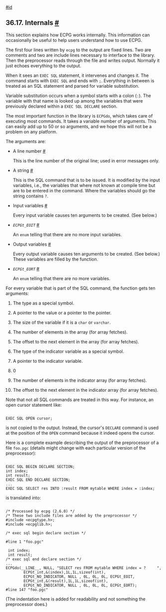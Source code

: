 [#id](#ECPG-DEVELOP)

## 36.17. Internals [#](#ECPG-DEVELOP)

This section explains how ECPG works internally. This information can occasionally be useful to help users understand how to use ECPG.

The first four lines written by `ecpg` to the output are fixed lines. Two are comments and two are include lines necessary to interface to the library. Then the preprocessor reads through the file and writes output. Normally it just echoes everything to the output.

When it sees an `EXEC SQL` statement, it intervenes and changes it. The command starts with `EXEC SQL` and ends with `;`. Everything in between is treated as an SQL statement and parsed for variable substitution.

Variable substitution occurs when a symbol starts with a colon (`:`). The variable with that name is looked up among the variables that were previously declared within a `EXEC SQL DECLARE` section.

The most important function in the library is `ECPGdo`, which takes care of executing most commands. It takes a variable number of arguments. This can easily add up to 50 or so arguments, and we hope this will not be a problem on any platform.

The arguments are:

* A line number [#](#ECPG-DEVELOP-LINE-NUMBER)

  This is the line number of the original line; used in error messages only.

* A string [#](#ECPG-DEVELOP-STRING)

  This is the SQL command that is to be issued. It is modified by the input variables, i.e., the variables that where not known at compile time but are to be entered in the command. Where the variables should go the string contains `?`.

* Input variables [#](#ECPG-DEVELOP-INPUT-VARIABLES)

  Every input variable causes ten arguments to be created. (See below.)

* *`ECPGt_EOIT`* [#](#ECPG-DEVELOP-ECPGT-EOIT)

  An `enum` telling that there are no more input variables.

* Output variables [#](#ECPG-DEVELOP-OUTPUT-VARIABLES)

  Every output variable causes ten arguments to be created. (See below.) These variables are filled by the function.

* *`ECPGt_EORT`* [#](#ECPG-DEVELOP-ECPGT-EORT)

  An `enum` telling that there are no more variables.

For every variable that is part of the SQL command, the function gets ten arguments:

1. The type as a special symbol.

2. A pointer to the value or a pointer to the pointer.

3. The size of the variable if it is a `char` or `varchar`.

4. The number of elements in the array (for array fetches).

5. The offset to the next element in the array (for array fetches).

6. The type of the indicator variable as a special symbol.

7. A pointer to the indicator variable.

8. 0

9. The number of elements in the indicator array (for array fetches).

10. The offset to the next element in the indicator array (for array fetches).

Note that not all SQL commands are treated in this way. For instance, an open cursor statement like:

```

EXEC SQL OPEN cursor;
```

is not copied to the output. Instead, the cursor's `DECLARE` command is used at the position of the `OPEN` command because it indeed opens the cursor.

Here is a complete example describing the output of the preprocessor of a file `foo.pgc` (details might change with each particular version of the preprocessor):

```

EXEC SQL BEGIN DECLARE SECTION;
int index;
int result;
EXEC SQL END DECLARE SECTION;
...
EXEC SQL SELECT res INTO :result FROM mytable WHERE index = :index;
```

is translated into:

```

/* Processed by ecpg (2.6.0) */
/* These two include files are added by the preprocessor */
#include <ecpgtype.h>;
#include <ecpglib.h>;

/* exec sql begin declare section */

#line 1 "foo.pgc"

 int index;
 int result;
/* exec sql end declare section */
...
ECPGdo(__LINE__, NULL, "SELECT res FROM mytable WHERE index = ?     ",
        ECPGt_int,&(index),1L,1L,sizeof(int),
        ECPGt_NO_INDICATOR, NULL , 0L, 0L, 0L, ECPGt_EOIT,
        ECPGt_int,&(result),1L,1L,sizeof(int),
        ECPGt_NO_INDICATOR, NULL , 0L, 0L, 0L, ECPGt_EORT);
#line 147 "foo.pgc"
```

(The indentation here is added for readability and not something the preprocessor does.)